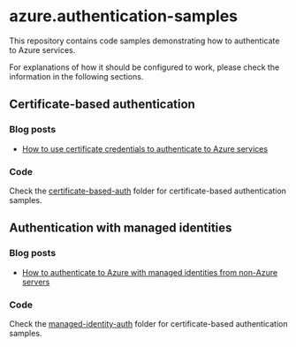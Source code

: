 # azure.authentication-samples

This repository contains code samples demonstrating how to authenticate to Azure services.

For explanations of how it should be configured to work, please check the information in the following sections.

## Certificate-based authentication

### Blog posts

* [How to use certificate credentials to authenticate to Azure services](https://andrewmatveychuk.com/how-to-use-certificate-credentials-to-authenticate-to-azure-services/)

### Code

Check the [certificate-based-auth](./certificate-based-auth/) folder for certificate-based authentication samples.

## Authentication with managed identities

### Blog posts

* [How to authenticate to Azure with managed identities from non-Azure servers](https://andrewmatveychuk.com/how-to-authenticate-to-azure-with-managed-identities-from-non-azure-servers/)

### Code

Check the [managed-identity-auth](./managed-identity-auth/) folder for certificate-based authentication samples.
